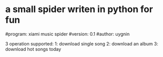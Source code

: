 a small spider writen in python for fun
======

#program: xiami music spider
#version: 0.1
#author: uygnin

3 operation supported:
    1: download single song 
    2: download an album
    3: download hot songs today

